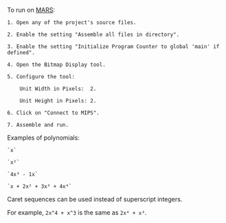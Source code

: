 To run on [MARS](http://courses.missouristate.edu/KenVollmar/mars/ "A lightweight 4-MB MIPS simulator"):

	1. Open any of the project's source files.
	
	2. Enable the setting "Assemble all files in directory".
	
	3. Enable the setting "Initialize Program Counter to global 'main' if defined".
	
	4. Open the Bitmap Display tool.
	
	5. Configure the tool:
	
		Unit Width in Pixels:  2.
		
		Unit Height in Pixels: 2.
		
	6. Click on "Connect to MIPS".
	
	7. Assemble and run.
	
	

Examples of polynomials:

	`x`
	
	`x²`
	
	`4x³ - 1x`
	
	`x + 2x² + 3x³ + 4x⁴`
	
	
Caret sequences can be used instead of superscript integers.

For example, `2x^4 + x^3` is the same as `2x⁴ + x³`.
